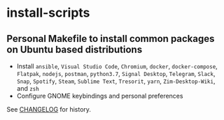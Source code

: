 # install-scripts

## Personal Makefile to install common packages on Ubuntu based distributions
- Install `ansible`, `Visual Studio Code`, `Chromium`, `docker`, `docker-compose`, `Flatpak`, `nodejs`, `postman`, `python3.7`, `Signal Desktop`, `Telegram`, `Slack`, `Snap`, `Spotify`, `Steam`, `Sublime Text`, `Tresorit`, `yarn`, `Zim-Desktop-Wiki`,  and `zsh`
- Configure GNOME keybindings and personal preferences

See [CHANGELOG](CHANGELOG.md) for history.
